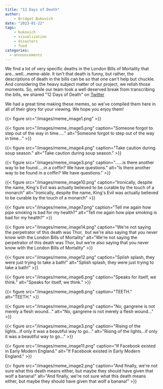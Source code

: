 ```yaml
---
title: "12 Days of Death"
author: 
    - Bridget Bukovich
date: "2023-01-22"
tags: 
    - bukovich
    - visualization
    - disasters
    - food
categories: 
  - announcements
---
```




We find a lot of very specific deaths in the London Bills of Mortality
that are...well...meme-able. It isn't that death is funny, but rather,
the descriptions of death in the bills can be so that one can't help but
chuckle. And considering the heavy subject matter of our project, we
relish those moments. So, while our team took a well deserved break from
transcribing the bills, we shared "12 Days of Death" on [Twitter](https://www.google.com/url?q=https://twitter.com/PlagueBills&sa=D&source=editors&ust=1679501663865252&usg=AOvVaw0BXFQpQERpqzKM96c2vmDJ)

We had a great time making these memes, so we've compiled them here in
all of their glory for your viewing. We hope you enjoy them!

{{< figure src="/images/meme_image1.png" >}}


{{< figure src="/images/meme_image5.png" caption="Someone forgot to step out of the way in time....." alt="Someone forgot to step out of the way in time..." >}}

{{< figure src="/images/meme_image4.png" caption="Take caution during soup season." alt="Take caution during soup season." >}}

{{< figure src="/images/meme_image3.png" caption="......is there another way to be found.....in a coffin? We have questions." alt="Is there another way to be found in a coffin? We have questions." >}}

{{< figure src="/images/meme_image10.png" caption="Ironically, despite the name, King\'s Evil was actually believed to be curable by the touch of a monarch" alt="Ironically, despite the name, King\'s Evil was actually believed to be curable by the touch of a monarch" >}}

{{< figure src="/images/meme_image7.png" caption="Tell me again how pipe smoking is bad for my health?" alt="Tell me again how pipe smoking is bad for my health?" >}}

{{< figure src="/images/meme_image14.png" caption="We\'re not saying the perpetrator of this death was Thor,  but we\'re also saying that you never know with the London Bills of Mortality" alt="We\'re not saying the perpetrator of this death was Thor, but we\'re also saying that you never know with the London Bills of Mortality" >}}

{{< figure src="/images/meme_image12.png" caption="Splish splash, they were just trying to take a bath!" alt="Splish splash, they were just trying to take a bath!" >}}

{{< figure src="/images/meme_image6.png" caption="Speaks for itself, we think." alt="Speaks for itself, we think." >}}

{{< figure src="/images/meme_image8.png" caption="TEETH." alt="TEETH." >}}

{{< figure src="/images/meme_image9.png" caption="No, gangrene is not merely a flesh wound..." alt="No, gangrene is not merely a flesh wound..." >}}

{{< figure src="/images/meme_image3.png" caption="Rising of the lights...if only it was a beautiful way to go..." alt="Rising of the lights...if only it was a beautiful way to go..." >}}

{{< figure src="/images/meme_image11.png" caption="If Facebook existed in Early Modern England." alt="If Facebook existed in Early Modern England." >}}

{{< figure src="/images/meme_image2.png" caption="And finally, we're not sure what this death means either, but maybe they should have given that wolf a banana!" alt="And finally, we're not sure what this death means either, but maybe they should have given that wolf a banana!" >}}